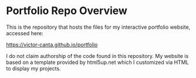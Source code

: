 # Portfolio Repo Overview

This is the repository that hosts the files for my interactive portfolio website, accessed here: 

https://victor-canta.github.io/portfolio

I do not claim authorship of the code found in this repository. My website is based on a template provided by html5up.net which I customized via HTML to display my projects.
